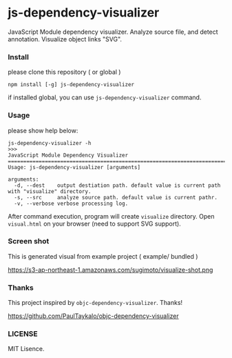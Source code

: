 js-dependency-visualizer
========================

JavaScript Module dependency visualizer.
Analyze source file, and detect annotation.
Visualize object links "SVG".

### Install

please clone this repository ( or global )

```
npm install [-g] js-dependency-visualizer
```

if installed global, you can use `js-dependency-visualizer` command.

### Usage

please show help below:

```
js-dependency-visualizer -h
>>>
JavaScript Module Dependency Visualizer
===========================================================================
Usage: js-dependency-visualizer [arguments]

arguments:
  -d, --dest    output destiation path. default value is current path with "visualize" directory.
  -s, --src     analyze source path. default value is current pathr.
  -v, --verbose verbose processing log.
```

After command execution, program will create `visualize` directory.
Open `visual.html` on your browser (need to support SVG support).

### Screen shot

This is generated visual from example project ( example/ bundled )

https://s3-ap-northeast-1.amazonaws.com/sugimoto/visualize-shot.png

### Thanks

This project inspired by `objc-dependency-visualizer`. Thanks!

https://github.com/PaulTaykalo/objc-dependency-visualizer

### LICENSE

MIT Lisence.

